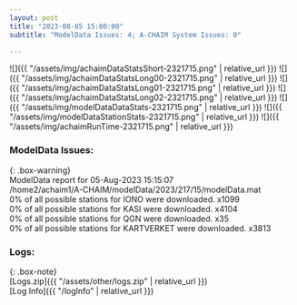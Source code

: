 ```yaml
---
layout: post
title: "2023-08-05 15:00:00"
subtitle: "ModelData Issues: 4; A-CHAIM System Issues: 0"

---
```


![]({{ "/assets/img/achaimDataStatsShort-2321715.png" | relative_url }})
![]({{ "/assets/img/achaimDataStatsLong00-2321715.png" | relative_url }})
![]({{ "/assets/img/achaimDataStatsLong01-2321715.png" | relative_url }})
![]({{ "/assets/img/achaimDataStatsLong02-2321715.png" | relative_url }})
![]({{ "/assets/img/modelDataDataStats-2321715.png" | relative_url }})
![]({{ "/assets/img/modelDataStationStats-2321715.png" | relative_url }})
![]({{ "/assets/img/achaimRunTime-2321715.png" | relative_url }})


### ModelData Issues:  
  
{: .box-warning}  
 ModelData report for 05-Aug-2023 15:15:07   
 /home2/achaim1/A-CHAIM/modelData/2023/217/15/modelData.mat   
 0% of all possible stations for IONO were downloaded. x1099   
 0% of all possible stations for KASI were downloaded. x4104   
 0% of all possible stations for QGN were downloaded. x35   
 0% of all possible stations for KARTVERKET were downloaded. x3813   
  


### Logs:  
  
{: .box-note}  
[Logs.zip]({{ "/assets/other/logs.zip" | relative_url }})  
[Log Info]({{ "/logInfo" | relative_url }})  
